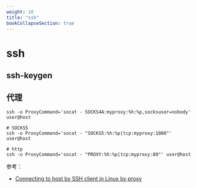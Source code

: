 ```yaml
---
weight: 10
title: "ssh"
bookCollapseSection: true
---
```


# ssh

## ssh-keygen

## 代理

```shell
ssh -o ProxyCommand='socat - SOCKS4A:myproxy:%h:%p,socksuser=nobody' user@host

# SOCKS5
ssh -o ProxyCommand='socat - "SOCKS5:%h:%p|tcp:myproxy:1080"' user@host

# http
ssh -o ProxyCommand='socat - "PROXY:%h:%p|tcp:myproxy:80"' user@host
```

参考：

- [Connecting to host by SSH client in Linux by proxy](https://unix.stackexchange.com/questions/68826/connecting-to-host-by-ssh-client-in-linux-by-proxy)
